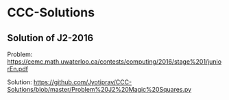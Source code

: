 # CCC-Solutions

## Solution of J2-2016
 Problem: https://cemc.math.uwaterloo.ca/contests/computing/2016/stage%201/juniorEn.pdf
 
 Solution: https://github.com/Jyotiprav/CCC-Solutions/blob/master/Problem%20J2%20Magic%20Squares.py
